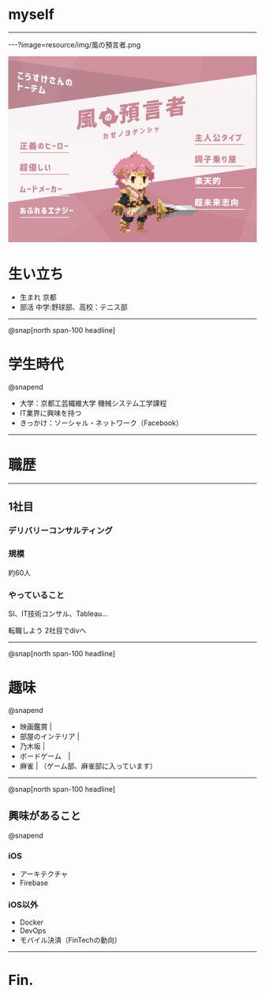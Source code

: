 # myself

---
---?image=resource/img/風の預言者.png

![](resource/img/風の預言者.png)

# 生い立ち
- 生まれ 京都
- 部活 中学:野球部、高校：テニス部

---
@snap[north span-100 headline]
# 学生時代
@snapend

- 大学：京都工芸繊維大学 機械システム工学課程
- IT業界に興味を持つ
- きっかけ：ソーシャル・ネットワーク（Facebook）

---
# 職歴
---
## 1社目
### デリバリーコンサルティング
### 規模
約60人
### やっていること
SI、IT技術コンサル、Tableau...

転職しよう
2社目でdivへ

---

@snap[north span-100 headline]
# 趣味
@snapend

- 映画鑑賞 |
- 部屋のインテリア |
- 乃木坂 |
- ボードゲーム　|
- 麻雀 |
（ゲーム部、麻雀部に入っています） 

---
@snap[north span-100 headline]
## 興味があること
@snapend

### iOS

- アーキテクチャ
- Firebase

### iOS以外

- Docker
- DevOps
- モバイル決済（FinTechの動向）

---
# Fin.

